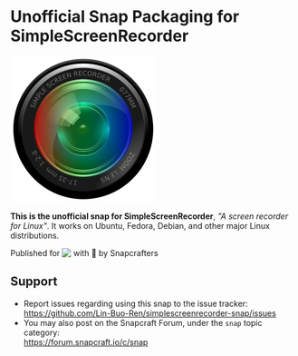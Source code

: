 # Unofficial Snap Packaging for SimpleScreenRecorder
<!--
	Use the Staticaly service for easy access to in-repo pictures:
	https://www.staticaly.com/
-->
<img src='gui/simplescreenrecorder.png' title='Icon of SimpleScreenRecorder' alt='Icon of SimpleScreenRecorder' />

**This is the unofficial snap for SimpleScreenRecorder**, *"A screen recorder for Linux"*. It works on Ubuntu, Fedora, Debian, and other major Linux distributions.

<!-- Uncomment and modify this when you are provided a build status badge
[![Build Status Badge of the `simplescreenrecorder` Snap](https://build.snapcraft.io/badge/Lin-Buo-Ren/simplescreenrecorder-snap.svg "Build Status of the `simplescreenrecorder` snap")](https://build.snapcraft.io/user/Lin-Buo-Ren/simplescreenrecorder-snap)
-->

<!-- Uncomment and modify this when you have a screenshot
![Screenshot of the Snapped Application](local/screenshots/screenshot.png "Screenshot of the Snapped Application")
-->

Published for <img src="http://anything.codes/slack-emoji-for-techies/emoji/tux.png" align="top" width="24" /> with 💝 by Snapcrafters

<!-- Uncomment and modify this when you have published the snap to the Snap Store
## Installation
([Don't have snapd installed?](https://snapcraft.io/docs/core/install))

### In a Terminal
    # Install the snap #
    sudo snap install --channel=edge --devmode simplescreenrecorder
    #sudo snap install --channel=beta simplescreenrecorder
    #sudo snap install simplescreenrecorder
    
    # Connect the snap to essential security confinement interfaces #
    ## (Proper reasoning for connecting _plug_name_) ##
    sudo snap connect simplescreenrecorder:_plug_name_
    
    # Connect the snap to optional security confinement interfaces #
    ## (Proper reasoning for connecting _plug_name_) ##
    sudo snap connect simplescreenrecorder:_plug_name_
    
    # Launch the application #
    simplescreenrecorder
    snap run simplescreenrecorder # If you have another existing installation

### The Graphical Way
[![Get it from the Snap Store](https://snapcraft.io/static/images/badges/en/snap-store-black.svg)](https://snapcraft.io/simplescreenrecorder)
-->

<!-- Uncomment when you have test results
## What is Working
* [A list of functionallities that are verified working]

## What is NOT Working...yet 
Check out the [issue tracker](https://github.com/Lin-Buo-Ren/simplescreenrecorder-snap/issues) for known issues.
-->

## Support
* Report issues regarding using this snap to the issue tracker:  
  <https://github.com/Lin-Buo-Ren/simplescreenrecorder-snap/issues>
* You may also post on the Snapcraft Forum, under the `snap` topic category:  
  <https://forum.snapcraft.io/c/snap>
